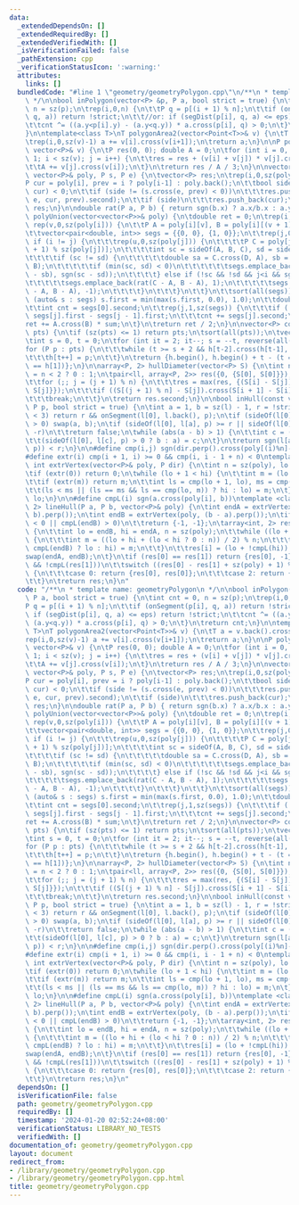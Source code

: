 ```yaml
---
data:
  _extendedDependsOn: []
  _extendedRequiredBy: []
  _extendedVerifiedWith: []
  _isVerificationFailed: false
  _pathExtension: cpp
  _verificationStatusIcon: ':warning:'
  attributes:
    links: []
  bundledCode: "#line 1 \"geometry/geometryPolygon.cpp\"\n/**\n * template name: geometryPolygon\n\
    \ */\n\nbool inPolygon(vector<P> &p, P a, bool strict = true) {\n\tint cnt = 0,\
    \ n = sz(p);\n\trep(i,0,n) {\n\t\tP q = p[(i + 1) % n];\n\t\tif (onSegment(p[i],\
    \ q, a)) return !strict;\n\t\t//or: if (segDist(p[i], q, a) <= eps) return !strict;\n\
    \t\tcnt ^= ((a.y<p[i].y) - (a.y<q.y)) * a.cross(p[i], q) > 0;\n\t}\n\treturn cnt;\n\
    }\n\ntemplate<class T>\nT polygonArea2(vector<Point<T>>& v) {\n\tT a = v.back().cross(v[0]);\n\
    \trep(i,0,sz(v)-1) a += v[i].cross(v[i+1]);\n\treturn a;\n}\n\nP polygonCenter(const\
    \ vector<P>& v) {\n\tP res(0, 0); double A = 0;\n\tfor (int i = 0, j = sz(v) -\
    \ 1; i < sz(v); j = i++) {\n\t\tres = res + (v[i] + v[j]) * v[j].cross(v[i]);\n\
    \t\tA += v[j].cross(v[i]);\n\t}\n\treturn res / A / 3;\n}\n\nvector<P> polygonCut(const\
    \ vector<P>& poly, P s, P e) {\n\tvector<P> res;\n\trep(i,0,sz(poly)) {\n\t\t\
    P cur = poly[i], prev = i ? poly[i-1] : poly.back();\n\t\tbool side = s.cross(e,\
    \ cur) < 0;\n\t\tif (side != (s.cross(e, prev) < 0))\n\t\t\tres.push_back(lineInter(s,\
    \ e, cur, prev).second);\n\t\tif (side)\n\t\t\tres.push_back(cur);\n\t}\n\treturn\
    \ res;\n}\n\ndouble rat(P a, P b) { return sgn(b.x) ? a.x/b.x : a.y/b.y; }\ndouble\
    \ polyUnion(vector<vector<P>>& poly) {\n\tdouble ret = 0;\n\trep(i,0,sz(poly))\
    \ rep(v,0,sz(poly[i])) {\n\t\tP A = poly[i][v], B = poly[i][(v + 1) % sz(poly[i])];\n\
    \t\tvector<pair<double, int>> segs = {{0, 0}, {1, 0}};\n\t\trep(j,0,sz(poly))\
    \ if (i != j) {\n\t\t\trep(u,0,sz(poly[j])) {\n\t\t\t\tP C = poly[j][u], D = poly[j][(u\
    \ + 1) % sz(poly[j])];\n\t\t\t\tint sc = sideOf(A, B, C), sd = sideOf(A, B, D);\n\
    \t\t\t\tif (sc != sd) {\n\t\t\t\t\tdouble sa = C.cross(D, A), sb = C.cross(D,\
    \ B);\n\t\t\t\t\tif (min(sc, sd) < 0)\n\t\t\t\t\t\tsegs.emplace_back(sa / (sa\
    \ - sb), sgn(sc - sd));\n\t\t\t\t} else if (!sc && !sd && j<i && sgn((B-A).dot(D-C))>0){\n\
    \t\t\t\t\tsegs.emplace_back(rat(C - A, B - A), 1);\n\t\t\t\t\tsegs.emplace_back(rat(D\
    \ - A, B - A), -1);\n\t\t\t\t}\n\t\t\t}\n\t\t}\n\t\tsort(all(segs));\n\t\tfor\
    \ (auto& s : segs) s.first = min(max(s.first, 0.0), 1.0);\n\t\tdouble sum = 0;\n\
    \t\tint cnt = segs[0].second;\n\t\trep(j,1,sz(segs)) {\n\t\t\tif (!cnt) sum +=\
    \ segs[j].first - segs[j - 1].first;\n\t\t\tcnt += segs[j].second;\n\t\t}\n\t\t\
    ret += A.cross(B) * sum;\n\t}\n\treturn ret / 2;\n}\n\nvector<P> convexHull(vector<P>\
    \ pts) {\n\tif (sz(pts) <= 1) return pts;\n\tsort(all(pts));\n\tvector<P> h(sz(pts)+1);\n\
    \tint s = 0, t = 0;\n\tfor (int it = 2; it--; s = --t, reverse(all(pts)))\n\t\t\
    for (P p : pts) {\n\t\t\twhile (t >= s + 2 && h[t-2].cross(h[t-1], p) <= 0) t--;\n\
    \t\t\th[t++] = p;\n\t\t}\n\treturn {h.begin(), h.begin() + t - (t == 2 && h[0]\
    \ == h[1])};\n}\n\narray<P, 2> hullDiameter(vector<P> S) {\n\tint n = sz(S), j\
    \ = n < 2 ? 0 : 1;\n\tpair<ll, array<P, 2>> res({0, {S[0], S[0]}});\n\trep(i,0,j)\n\
    \t\tfor (;; j = (j + 1) % n) {\n\t\t\tres = max(res, {(S[i] - S[j]).dist2(), {S[i],\
    \ S[j]}});\n\t\t\tif ((S[(j + 1) % n] - S[j]).cross(S[i + 1] - S[i]) >= 0)\n\t\
    \t\t\tbreak;\n\t\t}\n\treturn res.second;\n}\n\nbool inHull(const vector<P>& l,\
    \ P p, bool strict = true) {\n\tint a = 1, b = sz(l) - 1, r = !strict;\n\tif (sz(l)\
    \ < 3) return r && onSegment(l[0], l.back(), p);\n\tif (sideOf(l[0], l[a], l[b])\
    \ > 0) swap(a, b);\n\tif (sideOf(l[0], l[a], p) >= r || sideOf(l[0], l[b], p)<=\
    \ -r)\n\t\treturn false;\n\twhile (abs(a - b) > 1) {\n\t\tint c = (a + b) / 2;\n\
    \t\t(sideOf(l[0], l[c], p) > 0 ? b : a) = c;\n\t}\n\treturn sgn(l[a].cross(l[b],\
    \ p)) < r;\n}\n\n#define cmp(i,j) sgn(dir.perp().cross(poly[(i)%n]-poly[(j)%n]))\n\
    #define extr(i) cmp(i + 1, i) >= 0 && cmp(i, i - 1 + n) < 0\ntemplate <class P>\
    \ int extrVertex(vector<P>& poly, P dir) {\n\tint n = sz(poly), lo = 0, hi = n;\n\
    \tif (extr(0)) return 0;\n\twhile (lo + 1 < hi) {\n\t\tint m = (lo + hi) / 2;\n\
    \t\tif (extr(m)) return m;\n\t\tint ls = cmp(lo + 1, lo), ms = cmp(m + 1, m);\n\
    \t\t(ls < ms || (ls == ms && ls == cmp(lo, m)) ? hi : lo) = m;\n\t}\n\treturn\
    \ lo;\n}\n\n#define cmpL(i) sgn(a.cross(poly[i], b))\ntemplate <class P>\narray<int,\
    \ 2> lineHull(P a, P b, vector<P>& poly) {\n\tint endA = extrVertex(poly, (a -\
    \ b).perp());\n\tint endB = extrVertex(poly, (b - a).perp());\n\tif (cmpL(endA)\
    \ < 0 || cmpL(endB) > 0)\n\t\treturn {-1, -1};\n\tarray<int, 2> res;\n\trep(i,0,2)\
    \ {\n\t\tint lo = endB, hi = endA, n = sz(poly);\n\t\twhile ((lo + 1) % n != hi)\
    \ {\n\t\t\tint m = ((lo + hi + (lo < hi ? 0 : n)) / 2) % n;\n\t\t\t(cmpL(m) ==\
    \ cmpL(endB) ? lo : hi) = m;\n\t\t}\n\t\tres[i] = (lo + !cmpL(hi)) % n;\n\t\t\
    swap(endA, endB);\n\t}\n\tif (res[0] == res[1]) return {res[0], -1};\n\tif (!cmpL(res[0])\
    \ && !cmpL(res[1]))\n\t\tswitch ((res[0] - res[1] + sz(poly) + 1) % sz(poly))\
    \ {\n\t\t\tcase 0: return {res[0], res[0]};\n\t\t\tcase 2: return {res[1], res[1]};\n\
    \t\t}\n\treturn res;\n}\n"
  code: "/**\n * template name: geometryPolygon\n */\n\nbool inPolygon(vector<P> &p,\
    \ P a, bool strict = true) {\n\tint cnt = 0, n = sz(p);\n\trep(i,0,n) {\n\t\t\
    P q = p[(i + 1) % n];\n\t\tif (onSegment(p[i], q, a)) return !strict;\n\t\t//or:\
    \ if (segDist(p[i], q, a) <= eps) return !strict;\n\t\tcnt ^= ((a.y<p[i].y) -\
    \ (a.y<q.y)) * a.cross(p[i], q) > 0;\n\t}\n\treturn cnt;\n}\n\ntemplate<class\
    \ T>\nT polygonArea2(vector<Point<T>>& v) {\n\tT a = v.back().cross(v[0]);\n\t\
    rep(i,0,sz(v)-1) a += v[i].cross(v[i+1]);\n\treturn a;\n}\n\nP polygonCenter(const\
    \ vector<P>& v) {\n\tP res(0, 0); double A = 0;\n\tfor (int i = 0, j = sz(v) -\
    \ 1; i < sz(v); j = i++) {\n\t\tres = res + (v[i] + v[j]) * v[j].cross(v[i]);\n\
    \t\tA += v[j].cross(v[i]);\n\t}\n\treturn res / A / 3;\n}\n\nvector<P> polygonCut(const\
    \ vector<P>& poly, P s, P e) {\n\tvector<P> res;\n\trep(i,0,sz(poly)) {\n\t\t\
    P cur = poly[i], prev = i ? poly[i-1] : poly.back();\n\t\tbool side = s.cross(e,\
    \ cur) < 0;\n\t\tif (side != (s.cross(e, prev) < 0))\n\t\t\tres.push_back(lineInter(s,\
    \ e, cur, prev).second);\n\t\tif (side)\n\t\t\tres.push_back(cur);\n\t}\n\treturn\
    \ res;\n}\n\ndouble rat(P a, P b) { return sgn(b.x) ? a.x/b.x : a.y/b.y; }\ndouble\
    \ polyUnion(vector<vector<P>>& poly) {\n\tdouble ret = 0;\n\trep(i,0,sz(poly))\
    \ rep(v,0,sz(poly[i])) {\n\t\tP A = poly[i][v], B = poly[i][(v + 1) % sz(poly[i])];\n\
    \t\tvector<pair<double, int>> segs = {{0, 0}, {1, 0}};\n\t\trep(j,0,sz(poly))\
    \ if (i != j) {\n\t\t\trep(u,0,sz(poly[j])) {\n\t\t\t\tP C = poly[j][u], D = poly[j][(u\
    \ + 1) % sz(poly[j])];\n\t\t\t\tint sc = sideOf(A, B, C), sd = sideOf(A, B, D);\n\
    \t\t\t\tif (sc != sd) {\n\t\t\t\t\tdouble sa = C.cross(D, A), sb = C.cross(D,\
    \ B);\n\t\t\t\t\tif (min(sc, sd) < 0)\n\t\t\t\t\t\tsegs.emplace_back(sa / (sa\
    \ - sb), sgn(sc - sd));\n\t\t\t\t} else if (!sc && !sd && j<i && sgn((B-A).dot(D-C))>0){\n\
    \t\t\t\t\tsegs.emplace_back(rat(C - A, B - A), 1);\n\t\t\t\t\tsegs.emplace_back(rat(D\
    \ - A, B - A), -1);\n\t\t\t\t}\n\t\t\t}\n\t\t}\n\t\tsort(all(segs));\n\t\tfor\
    \ (auto& s : segs) s.first = min(max(s.first, 0.0), 1.0);\n\t\tdouble sum = 0;\n\
    \t\tint cnt = segs[0].second;\n\t\trep(j,1,sz(segs)) {\n\t\t\tif (!cnt) sum +=\
    \ segs[j].first - segs[j - 1].first;\n\t\t\tcnt += segs[j].second;\n\t\t}\n\t\t\
    ret += A.cross(B) * sum;\n\t}\n\treturn ret / 2;\n}\n\nvector<P> convexHull(vector<P>\
    \ pts) {\n\tif (sz(pts) <= 1) return pts;\n\tsort(all(pts));\n\tvector<P> h(sz(pts)+1);\n\
    \tint s = 0, t = 0;\n\tfor (int it = 2; it--; s = --t, reverse(all(pts)))\n\t\t\
    for (P p : pts) {\n\t\t\twhile (t >= s + 2 && h[t-2].cross(h[t-1], p) <= 0) t--;\n\
    \t\t\th[t++] = p;\n\t\t}\n\treturn {h.begin(), h.begin() + t - (t == 2 && h[0]\
    \ == h[1])};\n}\n\narray<P, 2> hullDiameter(vector<P> S) {\n\tint n = sz(S), j\
    \ = n < 2 ? 0 : 1;\n\tpair<ll, array<P, 2>> res({0, {S[0], S[0]}});\n\trep(i,0,j)\n\
    \t\tfor (;; j = (j + 1) % n) {\n\t\t\tres = max(res, {(S[i] - S[j]).dist2(), {S[i],\
    \ S[j]}});\n\t\t\tif ((S[(j + 1) % n] - S[j]).cross(S[i + 1] - S[i]) >= 0)\n\t\
    \t\t\tbreak;\n\t\t}\n\treturn res.second;\n}\n\nbool inHull(const vector<P>& l,\
    \ P p, bool strict = true) {\n\tint a = 1, b = sz(l) - 1, r = !strict;\n\tif (sz(l)\
    \ < 3) return r && onSegment(l[0], l.back(), p);\n\tif (sideOf(l[0], l[a], l[b])\
    \ > 0) swap(a, b);\n\tif (sideOf(l[0], l[a], p) >= r || sideOf(l[0], l[b], p)<=\
    \ -r)\n\t\treturn false;\n\twhile (abs(a - b) > 1) {\n\t\tint c = (a + b) / 2;\n\
    \t\t(sideOf(l[0], l[c], p) > 0 ? b : a) = c;\n\t}\n\treturn sgn(l[a].cross(l[b],\
    \ p)) < r;\n}\n\n#define cmp(i,j) sgn(dir.perp().cross(poly[(i)%n]-poly[(j)%n]))\n\
    #define extr(i) cmp(i + 1, i) >= 0 && cmp(i, i - 1 + n) < 0\ntemplate <class P>\
    \ int extrVertex(vector<P>& poly, P dir) {\n\tint n = sz(poly), lo = 0, hi = n;\n\
    \tif (extr(0)) return 0;\n\twhile (lo + 1 < hi) {\n\t\tint m = (lo + hi) / 2;\n\
    \t\tif (extr(m)) return m;\n\t\tint ls = cmp(lo + 1, lo), ms = cmp(m + 1, m);\n\
    \t\t(ls < ms || (ls == ms && ls == cmp(lo, m)) ? hi : lo) = m;\n\t}\n\treturn\
    \ lo;\n}\n\n#define cmpL(i) sgn(a.cross(poly[i], b))\ntemplate <class P>\narray<int,\
    \ 2> lineHull(P a, P b, vector<P>& poly) {\n\tint endA = extrVertex(poly, (a -\
    \ b).perp());\n\tint endB = extrVertex(poly, (b - a).perp());\n\tif (cmpL(endA)\
    \ < 0 || cmpL(endB) > 0)\n\t\treturn {-1, -1};\n\tarray<int, 2> res;\n\trep(i,0,2)\
    \ {\n\t\tint lo = endB, hi = endA, n = sz(poly);\n\t\twhile ((lo + 1) % n != hi)\
    \ {\n\t\t\tint m = ((lo + hi + (lo < hi ? 0 : n)) / 2) % n;\n\t\t\t(cmpL(m) ==\
    \ cmpL(endB) ? lo : hi) = m;\n\t\t}\n\t\tres[i] = (lo + !cmpL(hi)) % n;\n\t\t\
    swap(endA, endB);\n\t}\n\tif (res[0] == res[1]) return {res[0], -1};\n\tif (!cmpL(res[0])\
    \ && !cmpL(res[1]))\n\t\tswitch ((res[0] - res[1] + sz(poly) + 1) % sz(poly))\
    \ {\n\t\t\tcase 0: return {res[0], res[0]};\n\t\t\tcase 2: return {res[1], res[1]};\n\
    \t\t}\n\treturn res;\n}\n"
  dependsOn: []
  isVerificationFile: false
  path: geometry/geometryPolygon.cpp
  requiredBy: []
  timestamp: '2024-01-20 02:52:24+08:00'
  verificationStatus: LIBRARY_NO_TESTS
  verifiedWith: []
documentation_of: geometry/geometryPolygon.cpp
layout: document
redirect_from:
- /library/geometry/geometryPolygon.cpp
- /library/geometry/geometryPolygon.cpp.html
title: geometry/geometryPolygon.cpp
---
```

